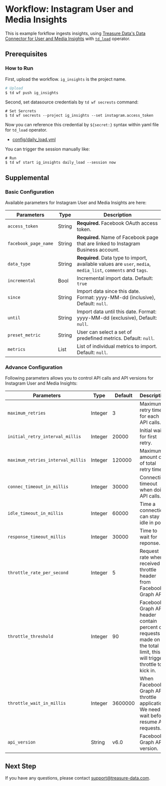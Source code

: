 # Workflow: Instagram User and Media Insights

This is example forkflow ingests insights, using [Treasure Data's Data Connector for User and Media Insights](https://tddocs.atlassian.net/wiki/spaces/PD/pages/1081577/Instagram+User+and+Media+Insights+Import+Integration) with [`td_load`](https://docs.digdag.io/operators.html#td-load-treasure-data-bulk-loading) operator.

## Prerequisites

### How to Run

First, upload the workflow. `ig_insights` is the project name.

```sh
# Upload
$ td wf push ig_insights
```

Second, set datasource credentials by `td wf secrests` command:

```
# Set Sercrets
$ td wf secrests --project ig_insights --set instagram.access_token
```

Now you can reference this credential by `${secret:}` syntax within yaml file for `td_load` operator.

- [config/daily_load.yml](config/daily_load.yml)

You can trigger the session manually like:

  ```
  # Run
  $ td wf start ig_insights daily_load --session now
  ```

## Supplemental

### Basic Configuration

Available parameters for Instagram User and Media Insights are here:

| Parameters           | Type    | Description                                                                    |
| -------------------- | ------- | ------------------------------------------------------------------------------ |
| `access_token`       | String  | **Required.** Facebook OAuth access token.                                         |
| `facebook_page_name` | String  | **Required.** Name of Facebook page that are linked to Instagram Business account. |
| `data_type`          | String  | **Required**. Data type to import, available values are `user`, `media`, `media_list`, `comments` and `tags`. |
| `incremental`        | Bool    | Incremental import data. Default: `true`                                       |
| `since`              | String  | Import data since this date. Format: yyyy-MM-dd (inclusive), Default: `null`.  |
| `until`              | String  | Import data until this date. Format: yyyy-MM-dd (exclusive), Default: `null`.  |
| `preset_metric`      | String  | User can select a set of predefined metrics. Default: `null`.                  |
| `metrics`            | List    | List of individual metrics to import. Default: `null`.                         |

### Advance Configuration

Following parameters allows you to control API calls and API versions for Instagram User and Media Insights:


| Parameters                        | Type    | Default | Description                              |
| --------------------------------- | ------- | ------- | ---------------------------------------- |
| `maximum_retries`                 | Integer | 3       | Maximum retry times for each API calls.  |
| `initial_retry_interval_millis`   | Integer | 20000   | Initial wait for first retry.            |
| `maximum_retries_interval_millis` | Integer | 120000  | Maximum amount of of total retry time.   |
| `connec_timeout_in_millis`        | Integer | 30000   | Connection timeout when doing API calls. |
| `idle_timeout_in_millis`          | Integer | 60000   | Time a connection can stay idle in pool. |
| `response_timeout_millis`         | Integer | 30000   | Time to wait for reponse.                |
| `throttle_rate_per_second`        | Integer | 5       | Request rate when received throttle header from Facebook Graph API. |
| `throttle_threshold`              | Integer | 90      | Facebook Graph API header contain percent of requests made on the total limit, this will trigger throttle to kick in. |
| `throttle_wait_in_millis`         | Integer | 3600000 | When Facebook Graph API throttle application. We need to wait before resume API requests. |
| `api_version`                     | String  | v6.0    | Facebook Graph API version.              |

## Next Step

If you have any questions, please contact support@treasure-data.com.
